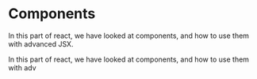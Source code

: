 # Components

In this part of react, we have looked at components, and how to use them with advanced JSX.

In this part of react, we have looked at components, and how to use them with adv

